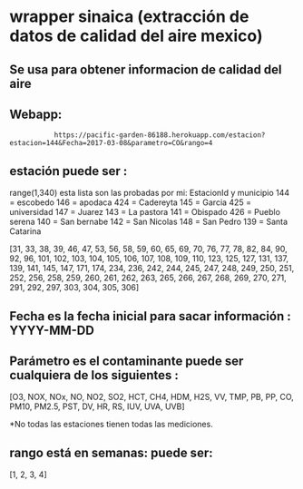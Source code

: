 # wrapper sinaica (extracción de datos de calidad del aire mexico)
## Se usa para obtener informacion de calidad del aire
## Webapp:

               https://pacific-garden-86188.herokuapp.com/estacion?estacion=144&Fecha=2017-03-08&parametro=CO&rango=4

## estación puede ser :
range(1,340)
esta lista son las probadas por mi:
EstacionId y municipio
144  = escobedo
146 = apodaca 
424 = Cadereyta 
145 = Garcia
425 = universidad 
147 = Juarez
143 = La pastora
141 = Obispado
426 = Pueblo serena 
140 = San bernabe 
142 = San Nicolas 
148 = San Pedro
139 = Santa Catarina

[31, 33, 38, 39, 46, 47, 53, 56, 58, 59, 60, 65, 69, 70, 76, 77, 78, 82, 84, 90, 92, 96, 101, 102, 103, 104, 105, 106, 107, 108, 109, 110, 123, 125, 127, 131, 137, 139, 141, 145, 147, 171, 174, 234, 236, 242, 244, 245, 247, 248, 249, 250, 251, 252, 256, 258, 259, 260, 261, 262, 263, 265, 266, 267, 268, 269, 270, 271, 291, 292, 297, 303, 304, 305, 306]


## Fecha es la fecha inicial para sacar información : YYYY-MM-DD

## Parámetro es el contaminante puede ser cualquiera de los siguientes :
[O3, NOX, NOx, NO, NO2, SO2, HCT, CH4, HDM, H2S, VV, TMP, PB, PP, CO, PM10, PM2.5, PST, DV, HR, RS, IUV, UVA, UVB]

*No todas las estaciones tienen todas las mediciones.

## rango está en semanas: puede ser:
[1, 2, 3, 4]
